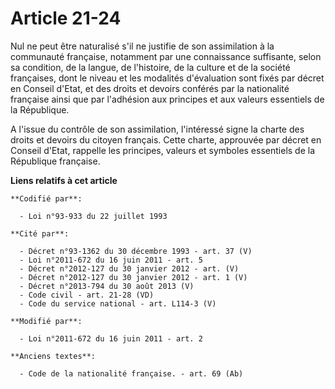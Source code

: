 # Article 21-24

Nul ne peut être naturalisé s'il ne justifie de son assimilation à la communauté française, notamment par une connaissance
suffisante, selon sa condition, de la langue, de l'histoire, de la culture et de la société françaises, dont le niveau et les
modalités d'évaluation sont fixés par décret en Conseil d'Etat, et des droits et devoirs conférés par la nationalité
française ainsi que par l'adhésion aux principes et aux valeurs essentiels de la République.

A l'issue du contrôle de son assimilation, l'intéressé signe la charte des droits et devoirs du citoyen français. Cette
charte, approuvée par décret en Conseil d'Etat, rappelle les principes, valeurs et symboles essentiels de la République
française.

**Liens relatifs à cet article**

	**Codifié par**:

	  - Loi n°93-933 du 22 juillet 1993

	**Cité par**:

	  - Décret n°93-1362 du 30 décembre 1993 - art. 37 (V)
	  - Loi n°2011-672 du 16 juin 2011 - art. 5
	  - Décret n°2012-127 du 30 janvier 2012 - art. (V)
	  - Décret n°2012-127 du 30 janvier 2012 - art. 1 (V)
	  - Décret n°2013-794 du 30 août 2013 (V)
	  - Code civil - art. 21-28 (VD)
	  - Code du service national - art. L114-3 (V)

	**Modifié par**:

	  - Loi n°2011-672 du 16 juin 2011 - art. 2

	**Anciens textes**:

	  - Code de la nationalité française. - art. 69 (Ab)
